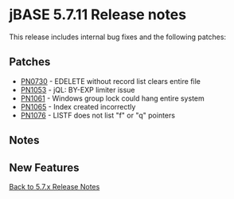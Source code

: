 # jBASE 5.7.11 Release notes

<PageHeader />

This release includes internal bug fixes and the following patches:

## Patches

- [PN0730](./pn730/README.md)   - EDELETE without record list clears entire file
- [PN1053](./pn1053/README.md) - jQL: BY-EXP limiter issue  
- [PN1061](./pn1061/README.md) - Windows group lock could hang entire system  
- [PN1065](./pn1065/README.md) - Index created incorrectly  
- [PN1076](./pn1076/README.md) - LISTF does not list "f" or "q" pointers  

## Notes

## New Features

[Back to 5.7.x Release Notes](./../README.md)
  
<PageFooter />
